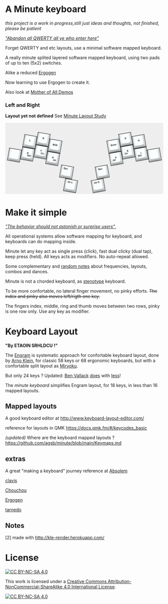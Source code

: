 # A Minute keyboard 

 _this project is a work in progress,still just ideas and thoughts, not finished, please be patient_

[_"Abandon all QWERTY all ye who enter here"_](https://www.bbc.com/worklife/article/20180521-why-we-cant-give-up-this-odd-way-of-typing)

Forget QWERTY and etc layouts, use a minimal software mapped keyboard.

A really minute splited layered software mapped keyboard, using two pads of up to ten (5x2) switches.

Alike a reduced [Ergogen](https://github.com/topics/ergogen)

Now learning to use Ergogen to create it.

Also look at [Mother of All Demos](https://en.wikipedia.org/wiki/The_Mother_of_All_Demos)

### Left and Right 

__Layout yet not defined__ See [Minute Layout Study](https://github.com/agsb/minute/blob/main/docs/Minute.md)

![image](https://github.com/agsb/minute/blob/main/minimal-9x9-split.png)


# Make it simple

[_"The behavior should not astonish or surprise users"_,](https://en.wikipedia.org/wiki/Principle_of_least_astonishment)

All operational systems allow software mapping for keyboard, and keyboards can do mapping inside.

Minute let any key act as single press (click), fast dual clicky (dual tap), keep press (held). All keys acts as modifiers. No auto-repeat allowed.

Some complementary and [random notes](https://github.com/agsb/minute/tree/main/docs) about frequencies, layouts, combos and dances.

Minute is not a chorded keyboard, as [stenotype](https://www.artofchording.com/) keyboard. 

To be more confortable, no lateral finger movement, no pinky efforts.
~~The index and pinky also moves left/rigth one key.~~

The fingers index, middle, ring and thumb moves between two rows, pinky is one row only. Use any key as modifier. 

# Keyboard Layout

__"By ETAOIN SRHLDCU !"__

The [Engram](https://engram.dev/) is systematic approach for confortable keyboard layout, done by [Arno Klein](https://www.preprints.org/manuscript/202103.0287/v1), for classic 58 keys or 68 ergonomic keyboards, but with a confortable split layout as [Miryoku](https://github.com/manna-harbour/qmk_firmware/tree/miryoku/users/manna-harbour_miryoku).

But only 24 keys ? Updated: [Ben Vallack](https://www.youtube.com/watch?v=5RN_4PQ0j1A) [does](https://www.youtube.com/watch?v=UKfeJrRIcxw) with [less](https://www.youtube.com/watch?v=NAUxTR4vGys)!

The _minute keyboard_ simplifies Engram layout, for 18 keys, in less than 16 mapped layouts.

## Mapped layouts


A good keyboard editor at <http://www.keyboard-layout-editor.com/>

reference for layouts in QMK <https://docs.qmk.fm/#/keycodes_basic>

_(updated)_ Where are the keyboard mapped layouts ? https://github.com/agsb/minute/blob/main/Keymaps.md

## extras

A great "making a keyboard" journey reference at [Absolem](https://zealot.hu/absolem/)

[clavis](https://github.com/scipioni/clavis)

[Chouchou](https://github.com/agsb/chouchou)

[Ergogen](https://github.com/ergogen/ergogen)

[tarnedo](https://tarneo.fr/posts/split_keyboard/)

## Notes

[2] made with <http://kle-render.herokuapp.com/>

# License

[![CC BY-NC-SA 4.0][cc-by-nc-sa-shield]][cc-by-nc-sa]

This work is licensed under a
[Creative Commons Attribution-NonCommercial-ShareAlike 4.0 International License][cc-by-nc-sa].

[![CC BY-NC-SA 4.0][cc-by-nc-sa-image]][cc-by-nc-sa]

[cc-by-nc-sa]: http://creativecommons.org/licenses/by-nc-sa/4.0/
[cc-by-nc-sa-image]: https://licensebuttons.net/l/by-nc-sa/4.0/88x31.png
[cc-by-nc-sa-shield]: https://img.shields.io/badge/License-CC%20BY--NC--SA%204.0-lightgrey.svg

